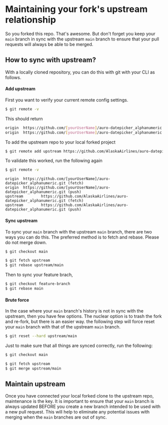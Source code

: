 # Maintaining your fork's upstream relationship

So you forked this repo. That's awesome. But don't forget you keep your `main` branch in sync with the upstream `main` branch to ensure that your pull requests will always be able to be merged.

## How to sync with upstream?

With a locally cloned repository, you can do this with git with your CLI as follows.

#### Add upstream

First you want to verify your current remote config settings.

```bash
$ git remote -v
```

This should return

```bash
origin  https://github.com/[yourUserName]/auro-datepicker_alphanumeric.git (fetch)
origin  https://github.com/[yourUserName]/auro-datepicker_alphanumeric.git (push)
```

To add the upstream repo to your local forked project

```bash
$ git remote add upstream https://github.com/AlaskaAirlines/auro-datepicker_alphanumeric.git
```

To validate this worked, run the following again

```bash
$ git remote -v
```

```
origin  https://github.com/[yourUserName]/auro-datepicker_alphanumeric.git (fetch)
origin  https://github.com/[yourUserName]/auro-datepicker_alphanumeric.git (push)
upstream        https://github.com/AlaskaAirlines/auro-datepicker_alphanumeric.git (fetch)
upstream        https://github.com/AlaskaAirlines/auro-datepicker_alphanumeric.git (push)
```

#### Sync upstream

To sync your `main` branch with the upstream `main` branch, there are two ways you can do this. The preferred method is to fetch and rebase. Please do not merge down.

```bash
$ git checkout main

$ git fetch upstream
$ git rebase upstream/main
```

Then to sync your feature brach,

```bash
$ git checkout feature-branch
$ git rebase main
```

#### Brute force

In the case where your `main` branch's history is not in sync with the upstream, then you have few options. The nuclear option is to trash the fork and re-fork, but there is an easier way. the following step will force reset your `main` branch with that of the upstream `main` branch.

```bash
$ git reset --hard upstream/main
```

Just to make sure that all things are synced correctly, run the following:

```bash
$ git checkout main

$ git fetch upstream
$ git merge upstream/main
```

## Maintain upstream

Once you have connected your local forked clone to the upstream repo, maintenance is the key. It is important to ensure that your `main` branch is always updated BEFORE you create a new branch intended to be used with a new pull request. This will help to eliminate any potential issues with merging when the `main` branches are out of sync.
